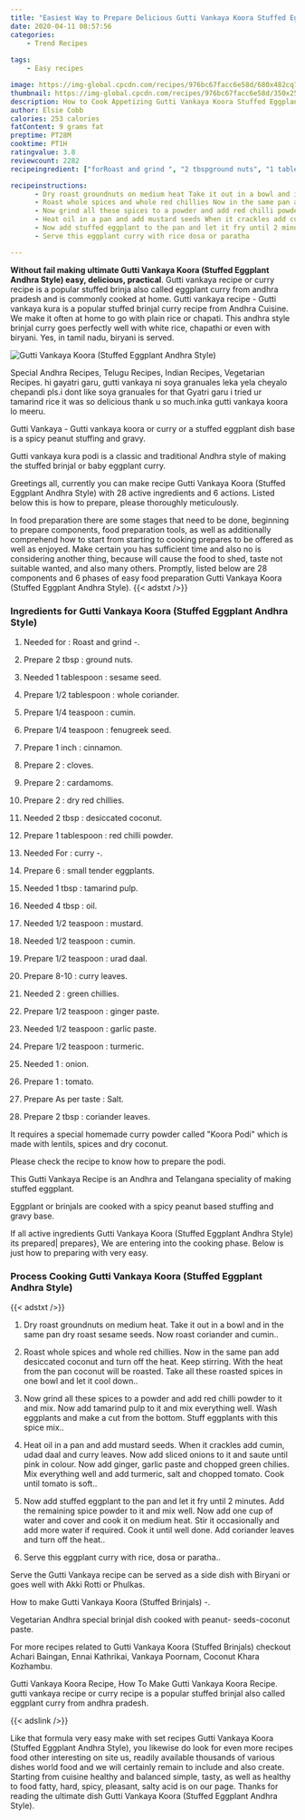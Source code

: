 ```yaml
---
title: "Easiest Way to Prepare Delicious Gutti Vankaya Koora Stuffed Eggplant Andhra Style"
date: 2020-04-11 08:57:56
categories:
    - Trend Recipes
    
tags:
    - Easy recipes

image: https://img-global.cpcdn.com/recipes/976bc67facc6e58d/680x482cq70/gutti-vankaya-koora-stuffed-eggplant-andhra-style-recipe-main-photo.jpg
thumbnail: https://img-global.cpcdn.com/recipes/976bc67facc6e58d/350x250cq70/gutti-vankaya-koora-stuffed-eggplant-andhra-style-recipe-main-photo.jpg
description: How to Cook Appetizing Gutti Vankaya Koora Stuffed Eggplant Andhra Style with 28 ingredients and 6 stages of easy cooking.
author: Elsie Cobb
calories: 253 calories
fatContent: 9 grams fat
preptime: PT28M
cooktime: PT1H
ratingvalue: 3.8
reviewcount: 2282
recipeingredient: ["forRoast and grind ", "2 tbspground nuts", "1 tablespoonsesame seed", "1/2 tablespoonwhole coriander", "1/4 teaspooncumin", "1/4 teaspoonfenugreek seed", "1 inchcinnamon", "2cloves", "2cardamoms", "2dry red chillies", "2 tbspdesiccated coconut", "1 tablespoonred chilli powder", "Forcurry ", "6small tender eggplants", "1 tbsptamarind pulp", "4 tbspoil", "1/2 teaspoonmustard", "1/2 teaspooncumin", "1/2 teaspoonurad daal", "8-10curry leaves", "2green chillies", "1/2 teaspoonginger paste", "1/2 teaspoongarlic paste", "1/2 teaspoonturmeric", "1onion", "1tomato", "As per tasteSalt", "2 tbspcoriander leaves"]

recipeinstructions: 
      - Dry roast groundnuts on medium heat Take it out in a bowl and in the same pan dry roast sesame seeds Now roast coriander and cumin 
      - Roast whole spices and whole red chillies Now in the same pan add desiccated coconut and turn off the heat Keep stirring With the heat from the pan coconut will be roasted Take all these roasted spices in one bowl and let it cool down 
      - Now grind all these spices to a powder and add red chilli powder to it and mix Now add tamarind pulp to it and mix everything well Wash eggplants and make a cut from the bottom Stuff eggplants with this spice mix 
      - Heat oil in a pan and add mustard seeds When it crackles add cumin udad daal and curry leaves Now add sliced onions to it and saute until pink in colour Now add ginger garlic paste and chopped green chilies Mix everything well and add turmeric salt and chopped tomato Cook until tomato is soft 
      - Now add stuffed eggplant to the pan and let it fry until 2 minutes Add the remaining spice powder to it and mix well Now add one cup of water and cover and cook it on medium heat Stir it occasionally and add more water if required Cook it until well done Add coriander leaves and turn off the heat 
      - Serve this eggplant curry with rice dosa or paratha

---
```




**Without fail making ultimate Gutti Vankaya Koora (Stuffed Eggplant Andhra Style) easy, delicious, practical**. Gutti vankaya recipe or curry recipe is a popular stuffed brinja also called eggplant curry from andhra pradesh and is commonly cooked at home. Gutti vankaya recipe - Gutti vankaya kura is a popular stuffed brinjal curry recipe from Andhra Cuisine. We make it often at home to go with plain rice or chapati. This andhra style brinjal curry goes perfectly well with white rice, chapathi or even with biryani. Yes, in tamil nadu, biryani is served.


![Gutti Vankaya Koora (Stuffed Eggplant Andhra Style)](https://img-global.cpcdn.com/recipes/976bc67facc6e58d/680x482cq70/gutti-vankaya-koora-stuffed-eggplant-andhra-style-recipe-main-photo.jpg "Gutti Vankaya Koora (Stuffed Eggplant Andhra Style)")



Special Andhra Recipes, Telugu Recipes, Indian Recipes, Vegetarian Recipes. hi gayatri garu, gutti vankaya ni soya granuales leka yela cheyalo chepandi pls.i dont like soya granuales for that Gyatri garu i tried ur tamarind rice it was so delicious thank u so much.inka gutti vankaya koora lo meeru.

Gutti Vankaya - Gutti vankaya koora or curry or a stuffed eggplant dish base is a spicy peanut stuffing and gravy.

Gutti vankaya kura podi is a classic and traditional Andhra style of making the stuffed brinjal or baby eggplant curry.


Greetings all, currently you can make recipe Gutti Vankaya Koora (Stuffed Eggplant Andhra Style) with 28 active ingredients and 6 actions. Listed below this is how to prepare, please thoroughly meticulously.

In food preparation there are some stages that need to be done, beginning to prepare components, food preparation tools, as well as additionally comprehend how to start from starting to cooking prepares to be offered as well as enjoyed. Make certain you has sufficient time and also no is considering another thing, because will cause the food to shed, taste not suitable wanted, and also many others. Promptly, listed below are 28 components and 6 phases of easy food preparation Gutti Vankaya Koora (Stuffed Eggplant Andhra Style).
{{< adstxt />}}

### Ingredients for Gutti Vankaya Koora (Stuffed Eggplant Andhra Style)


1. Needed for : Roast and grind -.

1. Prepare 2 tbsp : ground nuts.

1. Needed 1 tablespoon : sesame seed.

1. Prepare 1/2 tablespoon : whole coriander.

1. Prepare 1/4 teaspoon : cumin.

1. Prepare 1/4 teaspoon : fenugreek seed.

1. Prepare 1 inch : cinnamon.

1. Prepare 2 : cloves.

1. Prepare 2 : cardamoms.

1. Prepare 2 : dry red chillies.

1. Needed 2 tbsp : desiccated coconut.

1. Prepare 1 tablespoon : red chilli powder.

1. Needed For : curry -.

1. Prepare 6 : small tender eggplants.

1. Needed 1 tbsp : tamarind pulp.

1. Needed 4 tbsp : oil.

1. Needed 1/2 teaspoon : mustard.

1. Needed 1/2 teaspoon : cumin.

1. Prepare 1/2 teaspoon : urad daal.

1. Prepare 8-10 : curry leaves.

1. Needed 2 : green chillies.

1. Prepare 1/2 teaspoon : ginger paste.

1. Needed 1/2 teaspoon : garlic paste.

1. Prepare 1/2 teaspoon : turmeric.

1. Needed 1 : onion.

1. Prepare 1 : tomato.

1. Prepare As per taste : Salt.

1. Prepare 2 tbsp : coriander leaves.


It requires a special homemade curry powder called &#34;Koora Podi&#34; which is made with lentils, spices and dry coconut.

Please check the recipe to know how to prepare the podi.

This Gutti Vankaya Recipe is an Andhra and Telangana speciality of making stuffed eggplant.

Eggplant or brinjals are cooked with a spicy peanut based stuffing and gravy base.


If all active ingredients Gutti Vankaya Koora (Stuffed Eggplant Andhra Style) its prepared| prepares}, We are entering into the cooking phase. Below is just how to preparing with very easy.

### Process Cooking Gutti Vankaya Koora (Stuffed Eggplant Andhra Style)

{{< adstxt />}}


1. Dry roast groundnuts on medium heat. Take it out in a bowl and in the same pan dry roast sesame seeds. Now roast coriander and cumin..



1. Roast whole spices and whole red chillies. Now in the same pan add desiccated coconut and turn off the heat. Keep stirring. With the heat from the pan coconut will be roasted. Take all these roasted spices in one bowl and let it cool down..



1. Now grind all these spices to a powder and add red chilli powder to it and mix. Now add tamarind pulp to it and mix everything well. Wash eggplants and make a cut from the bottom. Stuff eggplants with this spice mix..



1. Heat oil in a pan and add mustard seeds. When it crackles add cumin, udad daal and curry leaves. Now add sliced onions to it and saute until pink in colour. Now add ginger, garlic paste and chopped green chilies. Mix everything well and add turmeric, salt and chopped tomato. Cook until tomato is soft..



1. Now add stuffed eggplant to the pan and let it fry until 2 minutes. Add the remaining spice powder to it and mix well. Now add one cup of water and cover and cook it on medium heat. Stir it occasionally and add more water if required. Cook it until well done. Add coriander leaves and turn off the heat..



1. Serve this eggplant curry with rice, dosa or paratha..




Serve the Gutti Vankaya recipe can be served as a side dish with Biryani or goes well with Akki Rotti or Phulkas.

How to make Gutti Vankaya Koora (Stuffed Brinjals) -.

Vegetarian Andhra special brinjal dish cooked with peanut- seeds-coconut paste.

For more recipes related to Gutti Vankaya Koora (Stuffed Brinjals) checkout Achari Baingan, Ennai Kathrikai, Vankaya Poornam, Coconut Khara Kozhambu.

Gutti Vankaya Koora Recipe, How To Make Gutti Vankaya Koora Recipe. gutti vankaya recipe or curry recipe is a popular stuffed brinjal also called eggplant curry from andhra pradesh.


{{< adslink />}}

Like that formula very easy make with set recipes Gutti Vankaya Koora (Stuffed Eggplant Andhra Style), you likewise do look for even more recipes food other interesting on site us, readily available thousands of various dishes world food and we will certainly remain to include and also create. Starting from cuisine healthy and balanced simple, tasty, as well as healthy to food fatty, hard, spicy, pleasant, salty acid is on our page. Thanks for reading the ultimate dish Gutti Vankaya Koora (Stuffed Eggplant Andhra Style).
